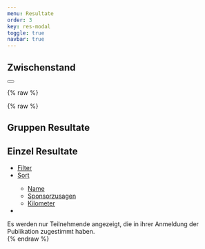 ```yaml
---
menu: Resultate
order: 3
key: res-modal
toggle: true
navbar: true
---
```


<div id="res-modal" class="uk-modal-container"  
    uk-modal>
    <div class="uk-modal-dialog">
    <h2 class="uk-padding-small uk-padding-remove-bottom uk-modal-title">Zwischenstand</h2>
        <button class="uk-modal-close-full" type="button" uk-close></button>

{% raw %}
    <div class="uk-padding-small  uk-padding-remove-vertical ">
        <script class="webData" type="handlebar">
        <ul class="uk-child-width-1-1 uk-child-width-1-3@s uk-grid-small" uk-grid>
            <li>
            <div class="part uk-card uk-card-hover uk-card-small uk-card-default uk-card-body uk-position-relative">
            Sponsorgeld zugesagt: {{meta.totalchf}}&nbsp;CHF<br/>
            Sponsorgeld eingezahlt: {{meta.rctotalchf}}&nbsp;CHF
            </div>
            </li>
            <li>
            <div class="part uk-card uk-card-hover uk-card-small uk-card-default uk-card-body uk-position-relative">
            Gelaufen: {{meta.completed}}<br/>
            Angemeldet: {{meta.parts}}
            </div>
            </li>
            <li>
            <div class="part uk-card uk-card-hover uk-card-small uk-card-default uk-card-body uk-position-relative">
            <a target="google-photo" href="https://photos.app.goo.gl/pu5tHFZY15JWprev7">Bilder vom
            Lauf</a><br/>
            <a target="listmonk"
            href="https://listmonk.o2h.ch/subscription/form">Anmeldung Mailingliste</a>, 
{% endraw %}
            <a href="#bericht-modal" uk-toggle>Laufbericht</a>
            </div>
            </li>
        </ul>
        </script>
    </div>
{% raw %}
   <!-- <h2 class="uk-padding-small uk-padding-remove-bottom uk-modal-title">On the Road</h2>
    <div class="webResults">
    <ul class="uk-child-width-1-1 uk-child-width-1-3@s
    uk-child-width-1-4@m uk-child-width-1-5@l uk-grid-small" uk-grid="masonry: true">
 {{#each results}}
 {{#if active}}
    <li>
    <div class="part uk-card uk-card-hover uk-card-small uk-card-default uk-card-body uk-position-relative">
    {{name}}<br/>
    {{start}}<br/>
    {{speed}}<br/>
    {{dist}} km<br/>
    {{chf}} CHF<br/>
    {{transport}}<br/>
    </div>
    </li>
 {{/if}}
 {{/each}}
     </ul>
    </div> -->


<h2 class="uk-padding-small uk-padding-remove-bottom uk-modal-title">Gruppen Resultate</h2>

<script class="webData" type="handlebar">
    <div class="uk-overflow-auto uk-padding-small">
<table uk-overflow-auto class="uk-table uk-table-divider uk-table-striped">
    <thead>
<tr><th class="uk-table-expand">Gruppe</th>
    <th>Pers</th>
    <th>Zugesagt</th>
    <th>Eingezahlt</th>
</tr>
</thead>
<tbody>
<tr>
  <td><div>Lokales Projekt</td>
  <td class="uk-text-right">{{meta.completed}}</td>
  <td class="uk-text-right">{{meta.totallocalchf}}&nbsp;CHF</td>
  <td class="uk-text-right">{{meta.rctotallocalchf}}&nbsp;CHF</td>
</tr>
<tr>
  <td><div>Internationales Projekt</td>
  <td class="uk-text-right">{{meta.completed}}</td>
  <td class="uk-text-right">{{meta.totalintlchf}}&nbsp;CHF</td>
  <td class="uk-text-right">{{meta.rctotalintlchf}}&nbsp;CHF</td>
</tr>
{{#each grop}}
{{#if project}}
<tr>
  <td>{{name}}</td>
  <td class="uk-text-right">{{parts}}</td>
  <td class="uk-text-right">{{expected_chf}}&nbsp;CHF</td>
  <td class="uk-text-right">{{received_chf}}&nbsp;CHF</td>
</tr>
{{/if}}
{{/each}}
</tbody>
</table>
</div>
</script>

 <h2 class="uk-padding-small uk-padding-remove-bottom uk-modal-title">Einzel Resultate</h2>
 <div id="res-filter" uk-filter="delay: 2000;target: .res-filter">
     <ul class="uk-padding-small uk-padding-remove-vertical uk-subnav uk-subnav-pill">
        <li><a href="#">Filter</a>
            <div id="res-filter-dropdown" uk-dropdown>
             <script class="webData" type="handlebar">
                <ul class="uk-nav uk-dropdown-nav">
                    <li class="uk-nav-header">Gruppe</li>
                {{#each grop}}
                {{#if pub_part}}
                    <li uk-filter-control="filter: [data-group='{{name}}'];group: grop;">
                        <a href="#">{{name}}</a>
                    </li>
                {{/if}}
                {{/each}}
                    <li class="uk-nav-header">Kategorie</li>
                {{#each transport}}
                    {{#if inuse }}
                    <li uk-filter-control="filter: [data-transport='{{name}}'];group: transport;">
                        <a href="#">{{name}}</a>
                    </li>
                    {{/if}}
                {{/each}}
                </ul>
            </script>
            </div>
        </li>
        <li>
            <a href="#">Sort</a>
            <div id="res-sorter-dropdown" uk-dropdown>
                <ul class="uk-nav uk-dropdown-nav">
                    <li uk-filter-control="sort: data-name;group: sort;">
                        <a href="#">Name</a></li>
                    <li uk-filter-control="sort: data-chf; order: desc;group: sort;">
                        <a href="#">Sponsorzusagen</a></li>
                    <li uk-filter-control="sort: data-km; order: desc;group: sort;">
                        <a href="#">Kilometer</a></li>
                </ul>
            </div>
        </li>
        <li uk-filter-control="filter: [data-all='x'];sort: data-chf;order: desc;" class="uk-active"><a  uk-icon="thumbnails" href="#"></a></li>
    </ul> 
    <script class="webResults" type="handlebar">
    <div class="uk-padding-small  uk-padding-remove-vertical ">
    <ul class="res-filter uk-child-width-1-1 uk-child-width-1-2@s
    uk-child-width-1-3@m uk-child-width-1-4@l uk-grid-small" uk-grid="masonry: true">
    {{#each results}}
        <li data-transport="{{transport}}"
            data-all="x"
            data-name="{{name}}"
            data-group="{{grop}}"
            data-km="{{dist}}"
            data-chf="{{chf}}">
            <div class="part uk-card uk-card-hover uk-card-small uk-card-default uk-card-body uk-position-relative">
                <div class="uk-text-truncate uk-text-bold name">{{name}}</div>
                {{#if grop}}<div class="uk-text-small uk-text-light">{{grop}}</div>{{/if}}
                <div class="uk-text-small">{{transport}}</div>
                <div class="result">{{chf}}&nbsp;CHF / {{dist}} km</div>
                <div class="sponsor">
                    <a class="uk-icon-button" uk-tooltip="Sponsoring Zusage" uk-icon="heart" target="_sponsor" href="{{link}}"></a>
                </div>
            </div>
        </li>
    {{/each}}
    </ul>
    </div>
    </script>
 </div> <!-- end filter -->

<div class="uk-padding-small uk-text-small uk-text-muted">Es werden nur Teilnehmende angezeigt, die in ihrer Anmeldung der Publikation zugestimmt haben.</div>
{% endraw %}
</div>
</div>
<script>
document.addEventListener("DOMContentLoaded", event => {
   UIkit.util.on('#res-filter','beforeFilter',() => {
       UIkit.dropdown('#res-filter-dropdown').hide(false);
       UIkit.dropdown('#res-sorter-dropdown').hide(false);
   });
   if (!NavHash) {
       UIkit.modal('#res-modal').show();
   }
});
</script>
